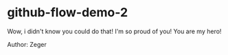 # github-flow-demo-2

Wow, i didn't know you could do that!
I'm so proud of you!
You are my hero!

Author: Zeger